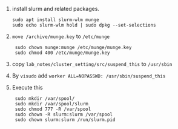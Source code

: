 1. install slurm and related packages.  
   ```
   sudo apt install slurm-wlm munge
   sudo echo slurm-wlm hold | sudo dpkg --set-selections
   ```

2. ```move /archive/munge.key``` to ```/etc/munge```  
   ```
    sudo chown munge:munge /etc/munge/munge.key
    sudo chmod 400 /etc/munge/munge.key
   ```

3. copy ```lab_notes/cluster_setting/src/suspend_this``` to ```/usr/sbin```
4. By ```visudo``` add ```worker ALL=NOPASSWD: /usr/sbin/suspend_this```
5. Execute this
   ```
    sudo mkdir /var/spool/
    sudo mkdir /var/spool/slurm
    sudo chmod 777 -R /var/spool
    sudo chown -R slurm:slurm /var/spool
    sudo chown slurm:slurm /run/slurm.pid
   ```